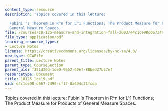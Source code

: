 ```yaml
---
content_type: resource
description: 'Topics covered in this lecture:

  Fubini''s Theorem in R^n for L^1 Functions; The Product Measure for Products of
  General Measure Spaces.'
file: /courses/18-125-measure-and-integration-fall-2003/e4c1ce98d6672490cf170a694c21fcda_18125_lec19.pdf
file_type: application/pdf
learning_resource_types:
- Lecture Notes
license: https://creativecommons.org/licenses/by-nc-sa/4.0/
ocw_type: OCWFile
parent_title: Lecture Notes
parent_type: CourseSection
parent_uid: f351d26d-1de0-9652-60ef-88bed27b27ef
resourcetype: Document
title: 18125_lec19.pdf
uid: e4c1ce98-d667-2490-cf17-0a694c21fcda
---
```

Topics covered in this lecture:
Fubini's Theorem in R^n for L^1 Functions; The Product Measure for Products of General Measure Spaces.